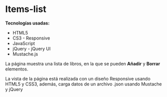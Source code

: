 # Items-list

<strong>Tecnologías usadas:</strong>

<ul>
  <li>HTML5</li>
  <li>CS3 - Responsive</li>
  <li>JavaScript</li>
  <li>jQuery - jQuery UI</li>
  <li>Mustache.js</li>
</ul>

La página muestra una lista de libros, en la que se pueden <strong>Añadir</strong> y <strong>Borrar</strong> elementos.

La vista de la página está realizada con un diseño Responsive usando HTML5 y CSS3, además, carga datos de un archivo .json usando Mustache y jQuery
